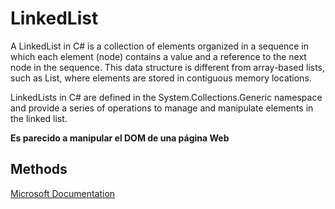 # LinkedList

A LinkedList in C# is a collection of elements organized in a sequence in which each element (node) contains a value and a reference to the next node in the sequence. This data structure is different from array-based lists, such as List<T>, where elements are stored in contiguous memory locations.

LinkedLists in C# are defined in the System.Collections.Generic namespace and provide a series of operations to manage and manipulate elements in the linked list.

**Es parecido a manipular el DOM de una página Web**

## Methods

[Microsoft Documentation](https://learn.microsoft.com/en-us/dotnet/api/system.collections.generic.linkedlist-1?view=net-7.0#methods)
